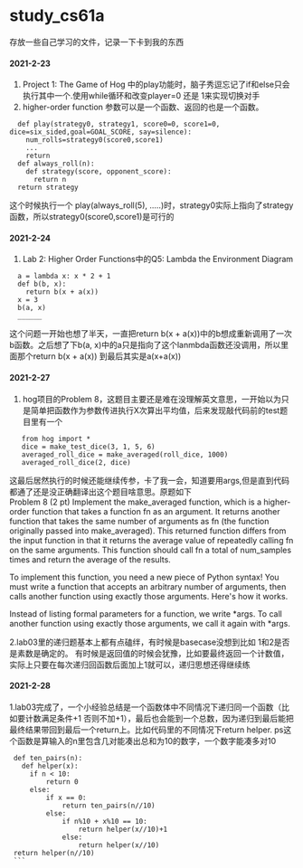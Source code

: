# study_cs61a
存放一些自己学习的文件，记录一下卡到我的东西  
#### 2021-2-23  
  1. Project 1: The Game of Hog 中的play功能时，脑子秀逗忘记了if和else只会执行其中一个.使用while循环和改变player=0 还是 1来实现切换对手  
  2. higher-order function 参数可以是一个函数、返回的也是一个函数。  
  ```
    def play(strategy0, strategy1, score0=0, score1=0, dice=six_sided,goal=GOAL_SCORE, say=silence):
      num_rolls=strategy0(score0,score1)
      ...
      return 
    def always_roll(n):
      def strategy(score, opponent_score):
        return n
    return strategy
  ```
   这个时候执行一个 play(always_roll(5), .....)时，strategy0实际上指向了strategy函数，所以strategy0(score0,score1)是可行的  
#### 2021-2-24  
  1. Lab 2: Higher Order Functions中的Q5: Lambda the Environment Diagram    
  ```
    a = lambda x: x * 2 + 1
    def b(b, x):
      return b(x + a(x))
    x = 3
    b(a, x)
    ______
  ```  
  这个问题一开始也想了半天，一直把return b(x + a(x))中的b想成重新调用了一次b函数。之后想了下b(a, x)中的a只是指向了这个lanmbda函数还没调用，所以里面那个return b(x + a(x))
  到最后其实是a(x+a(x))  
#### 2021-2-27  
  1. hog项目的Problem 8，这题目主要还是难在没理解英文意思，一开始以为只是简单把函数作为参数传进执行X次算出平均值，后来发现敲代码前的test题目里有一个  
 ```
    from hog import *
    dice = make_test_dice(3, 1, 5, 6)
    averaged_roll_dice = make_averaged(roll_dice, 1000)
    averaged_roll_dice(2, dice)
  ```
  这最后居然执行的时候还能继续传参，卡了我一会，知道要用args,但是直到代码都通了还是没正确翻译出这个题目啥意思。原题如下  
  Problem 8 (2 pt)
Implement the make_averaged function, which is a higher-order function that takes a function fn as an argument. It returns another function that takes the same number of arguments as fn (the function originally passed into make_averaged). This returned function differs from the input function in that it returns the average value of repeatedly calling fn on the same arguments. This function should call fn a total of num_samples times and return the average of the results.

To implement this function, you need a new piece of Python syntax! You must write a function that accepts an arbitrary number of arguments, then calls another function using exactly those arguments. Here's how it works.

Instead of listing formal parameters for a function, we write *args. To call another function using exactly those arguments, we call it again with *args.   
  
2.lab03里的递归题基本上都有点磕绊，有时候是basecase没想到比如 1和2是否是素数是确定的。 有时候是返回值的时候会犹豫，比如要最终返回一个计数值，实际上只要在每次递归回函数后面加上1就可以，递归思想还得继续练  
 #### 2021-2-28  
  1.lab03完成了，一个小经验总结是一个函数体中不同情况下递归同一个函数（比如要计数满足条件+1 否则不加+1），最后也会能到一个总数，因为递归到最后能把最终结果带回到最后一个return上。比如代码里的不同情况下return helper. ps这个函数是算输入的n里包含几对能凑出总和为10的数字，一个数字能凑多对10
   ```
    def ten_pairs(n):
      def helper(x):
        if n < 10:
            return 0
        else:
            if x == 0:
                return ten_pairs(n//10)
            else:
                if n%10 + x%10 == 10:
                    return helper(x//10)+1
                else:
                    return helper(x//10)
    return helper(n//10)
    ```
